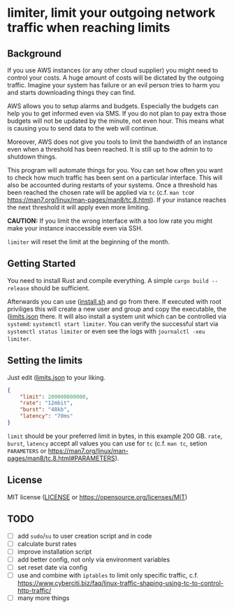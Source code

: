 limiter, limit your outgoing network traffic when reaching limits
==========================================================

## Background

If you use AWS instances (or any other cloud supplier) you might need to control your costs. A huge amount of costs will be dictated by the outgoing traffic. Imagine your system has failure or an evil person tries to harm you and starts downloading things they can find.

AWS allows you to setup alarms and budgets. Especially the budgets can help you to get informed even via SMS. If you do not plan to pay extra those budgets will not be updated by the minute, not even hour. This means what is causing you to send data to the web will continue.

Moreover, AWS does not give you tools to limit the bandwidth of an instance even when a threshold has been reached. It is still up to the admin to to shutdown things.

This program will automate things for you. You can set how often you want to check how much traffic has been sent on a particular interface. This will also be accounted during restarts of your systems. Once a threshold has been reached the chosen rate will be applied via `tc` (c.f. `man tc`or https://man7.org/linux/man-pages/man8/tc.8.html). If your instance reaches the next threshold it will apply even more limiting.

**CAUTION:** If you limit the wrong interface with a too low rate you might make your instance inaccessible even via SSH.

`limiter` will reset the limit at the beginning of the month.

## Getting Started

You need to install Rust and compile everything. A simple `cargo build --release` should be sufficient.

Afterwards you can use ([install.sh](install.sh) and go from there. If executed with root priviliges this will create a new user and group and copy the executable, the ([limits.json](limits.json) there. It will also install a system unit which can be controlled via `systemd`: `systemctl start limiter`.
You can verify the successful start via `systemctl status limiter` or even see the logs with `journalctl -xeu limiter`.

## Setting the limits

Just edit ([limits.json](limits.json) to your liking. 
```json
{
    "limit": 200000000000,
    "rate": "12mbit",
    "burst": "48kb",
    "latency": "70ms"
}
```
`limit` should be your preferred limit in bytes, in this example 200 GB. `rate`, `burst`, `latency` accept all values you can use for `tc` (c.f. `man tc`, setion `PARAMETERS` or https://man7.org/linux/man-pages/man8/tc.8.html#PARAMETERS). 


## License

MIT license ([LICENSE](LICENSE) or https://opensource.org/licenses/MIT)

## TODO

* [ ] add `sudo`/`su` to user creation script and in code
* [ ] calculate burst rates
* [ ] improve installation script
* [ ] add better config, not only via environment variables
* [ ] set reset date via config
* [ ] use and combine with `iptables` to limit only specific traffic, c.f. https://www.cyberciti.biz/faq/linux-traffic-shaping-using-tc-to-control-http-traffic/
* [ ] many more things